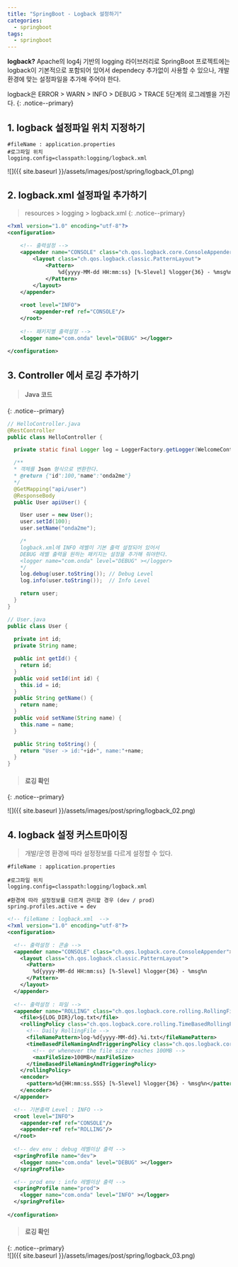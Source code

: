 ```yaml
---
title: "SpringBoot - Logback 설정하기"
categories: 
  - springboot
tags:
  - springboot
---
```


**logback?** Apache의 log4j 기반의 logging 라이브러리로 SpringBoot 프로젝트에는 logback이 기본적으로 포함되어 있어서 dependecy 추가없이 사용할 수 있으나,
개발환경에 맞는 설정파일을 추가해 주어야 한다.    

logback은 ERROR > WARN > INFO > DEBUG > TRACE 5단계의 로그레벨을 가진다.
{: .notice--primary}    


## 1. logback 설정파일 위치 지정하기    
```
#fileName : application.properties
#로그파일 위치
logging.config=classpath:logging/logback.xml
```

![]({{ site.baseurl }}/assets/images/post/spring/logback_01.png)


## 2. logback.xml 설정파일 추가하기    
> resources > logging > logback.xml
{: .notice--primary}

```xml
<?xml version="1.0" encoding="utf-8"?>
<configuration>
 	
	<!-- 출력설정 -->
	<appender name="CONSOLE" class="ch.qos.logback.core.ConsoleAppender">
		<layout class="ch.qos.logback.classic.PatternLayout">
			<Pattern>
				%d{yyyy-MM-dd HH:mm:ss} [%-5level] %logger{36} - %msg%n
			</Pattern>
		</layout>
	</appender>
 
	<root level="INFO">
		<appender-ref ref="CONSOLE"/>
	</root>
	
	<!-- 패키지별 출력설정 -->
	<logger name="com.onda" level="DEBUG" ></logger>
  	
</configuration>
```

## 3. Controller 에서 로깅 추가하기
    

> #### Java 코드
{: .notice--primary}    

```java
// HelloController.java
@RestController
public class HelloController {

  private static final Logger log = LoggerFactory.getLogger(WelcomeController.class);

  /**
  * 객체를 Json 형식으로 변환한다.
  * @return {"id":100,"name":"onda2me"}
  */
  @GetMapping("api/user")
  @ResponseBody 
  public User apiUser() {

    User user = new User();		
    user.setId(100);
    user.setName("onda2me");

    /* 
    logback.xml에 INFO 레벨이 기본 출력 설정되어 있어서
    DEBUG 레벨 출력을 원하는 패키지는 설정을 추가해 줘야한다.
    <logger name="com.onda" level="DEBUG" ></logger>
    */
    log.debug(user.toString()); // Debug Level
    log.info(user.toString());  // Info Level

    return user;
  }	
}

// User.java
public class User {
	
  private int id;
  private String name;

  public int getId() {
    return id;
  }
  public void setId(int id) {
    this.id = id;
  }
  public String getName() {
    return name;
  }
  public void setName(String name) {
    this.name = name;
  }	

  public String toString() {
    return "User -> id:"+id+", name:"+name;
  }		
}
```

> #### 로깅 확인
{: .notice--primary}

![]({{ site.baseurl }}/assets/images/post/spring/logback_02.png)


## 4. logback 설정 커스트마이징 

> 개발/운영 환경에 따라 설정정보를 다르게 설정할 수 있다.

```
#fileName : application.properties

#로그파일 위치
logging.config=classpath:logging/logback.xml

#환경에 따라 설정정보를 다르게 관리할 경우 (dev / prod)
spring.profiles.active = dev
```

```xml
<!-- fileName : logback.xml  -->
<?xml version="1.0" encoding="utf-8"?>
<configuration>

  <!-- 출력설정 : 콘솔 -->
  <appender name="CONSOLE" class="ch.qos.logback.core.ConsoleAppender">
    <layout class="ch.qos.logback.classic.PatternLayout">
      <Pattern>
        %d{yyyy-MM-dd HH:mm:ss} [%-5level] %logger{36} - %msg%n
      </Pattern>
    </layout>
  </appender>
 
  <!-- 출력설정 : 파일 --> 
  <appender name="ROLLING" class="ch.qos.logback.core.rolling.RollingFileAppender">
    <file>${LOG_DIR}/log.txt</file>
    <rollingPolicy class="ch.qos.logback.core.rolling.TimeBasedRollingPolicy">
      <!-- Daily RollingFile -->
      <fileNamePattern>log-%d{yyyy-MM-dd}.%i.txt</fileNamePattern>
      <timeBasedFileNamingAndTriggeringPolicy class="ch.qos.logback.core.rolling.SizeAndTimeBasedFNATP">
        <!-- or whenever the file size reaches 100MB -->
        <maxFileSize>100MB</maxFileSize>
      </timeBasedFileNamingAndTriggeringPolicy>
    </rollingPolicy>
    <encoder>
      <pattern>%d{HH:mm:ss.SSS} [%-5level] %logger{36} - %msg%n</pattern>
    </encoder>
  </appender> 

  <!-- 기본출력 Level : INFO -->
  <root level="INFO">
    <appender-ref ref="CONSOLE"/>
    <appender-ref ref="ROLLING"/>
  </root>
	
  <!-- dev env : debug 레벨이상 출력 -->
  <springProfile name="dev"> 
    <logger name="com.onda" level="DEBUG" ></logger>
  </springProfile>

  <!-- prod env : info 레벨이상 출력 --> 
  <springProfile name="prod"> 
    <logger name="com.onda" level="INFO" ></logger>
  </springProfile>
  	
</configuration>
```

> #### 로깅 확인
{: .notice--primary}    
![]({{ site.baseurl }}/assets/images/post/spring/logback_03.png)    

    